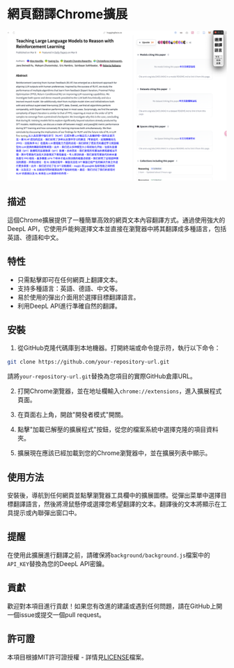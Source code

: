 # 網頁翻譯Chrome擴展

![演示圖片](images/demo.png)

## 描述

這個Chrome擴展提供了一種簡單高效的網頁文本內容翻譯方式。通過使用強大的DeepL API，它使用戶能夠選擇文本並直接在瀏覽器中將其翻譯成多種語言，包括英語、德語和中文。

## 特性

- 只需點擊即可在任何網頁上翻譯文本。
- 支持多種語言：英語、德語、中文等。
- 易於使用的彈出介面用於選擇目標翻譯語言。
- 利用DeepL API進行準確自然的翻譯。

## 安裝

1. 從GitHub克隆代碼庫到本地機器。打開終端或命令提示符，執行以下命令：

```sh
git clone https://github.com/your-repository-url.git
```

請將`your-repository-url.git`替換為您項目的實際GitHub倉庫URL。

2. 打開Chrome瀏覽器，並在地址欄輸入`chrome://extensions`，進入擴展程式頁面。

3. 在頁面右上角，開啟"開發者模式"開關。

4. 點擊"加載已解壓的擴展程式"按鈕，從您的檔案系統中選擇克隆的項目資料夾。

5. 擴展現在應該已經加載到您的Chrome瀏覽器中，並在擴展列表中顯示。

## 使用方法

安裝後，導航到任何網頁並點擊瀏覽器工具欄中的擴展圖標。從彈出菜單中選擇目標翻譯語言，然後將滑鼠懸停或選擇您希望翻譯的文本。翻譯後的文本將顯示在工具提示或內聯彈出窗口中。

## 提醒

在使用此擴展進行翻譯之前，請確保將`background/background.js`檔案中的`API_KEY`替換為您的DeepL API密鑰。

## 貢獻

歡迎對本項目進行貢獻！如果您有改進的建議或遇到任何問題，請在GitHub上開一個issue或提交一個pull request。

## 許可證

本項目根據MIT許可證授權 - 詳情見[LICENSE](LICENSE)檔案。
